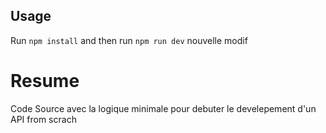 ## Usage
Run `npm install` and then run `npm run dev`
nouvelle modif

# Resume
Code Source avec la logique minimale pour debuter le develepement d'un API from scrach
